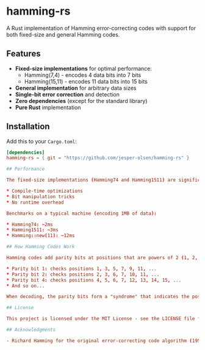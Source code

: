 # hamming-rs

A Rust implementation of Hamming error-correcting codes with support for both fixed-size and general Hamming codes.

## Features

- **Fixed-size implementations** for optimal performance:
  - Hamming(7,4) - encodes 4 data bits into 7 bits
  - Hamming(15,11) - encodes 11 data bits into 15 bits
- **General implementation** for arbitrary data sizes
- **Single-bit error correction** and detection
- **Zero dependencies** (except for the standard library)
- **Pure Rust** implementation

## Installation

Add this to your `Cargo.toml`:

```toml
[dependencies]
hamming-rs = { git = "https://github.com/jesper-olsen/hamming-rs" }

## Performance

The fixed-size implementations (Hamming74 and Hamming1511) are significantly faster than the general implementation due to:

* Compile-time optimizations
* Bit manipulation tricks
* No runtime overhead

Benchmarks on a typical machine (encoding 1MB of data):

* Hamming74: ~2ms
* Hamming1511: ~3ms
* Hamming::new(11): ~12ms

## How Hamming Codes Work

Hamming codes add parity bits at positions that are powers of 2 (1, 2, 4, 8, ...). Each parity bit covers a specific set of positions:

* Parity bit 1: checks positions 1, 3, 5, 7, 9, 11, ...
* Parity bit 2: checks positions 2, 3, 6, 7, 10, 11, ...
* Parity bit 4: checks positions 4, 5, 6, 7, 12, 13, 14, 15, ...
* And so on...

When decoding, the parity bits form a "syndrome" that indicates the position of any single-bit error, which can then be corrected.

## License

This project is licensed under the MIT License - see the LICENSE file for details.

## Acknowledgments

- Richard Hamming for the original error-correcting code algorithm (1950)
